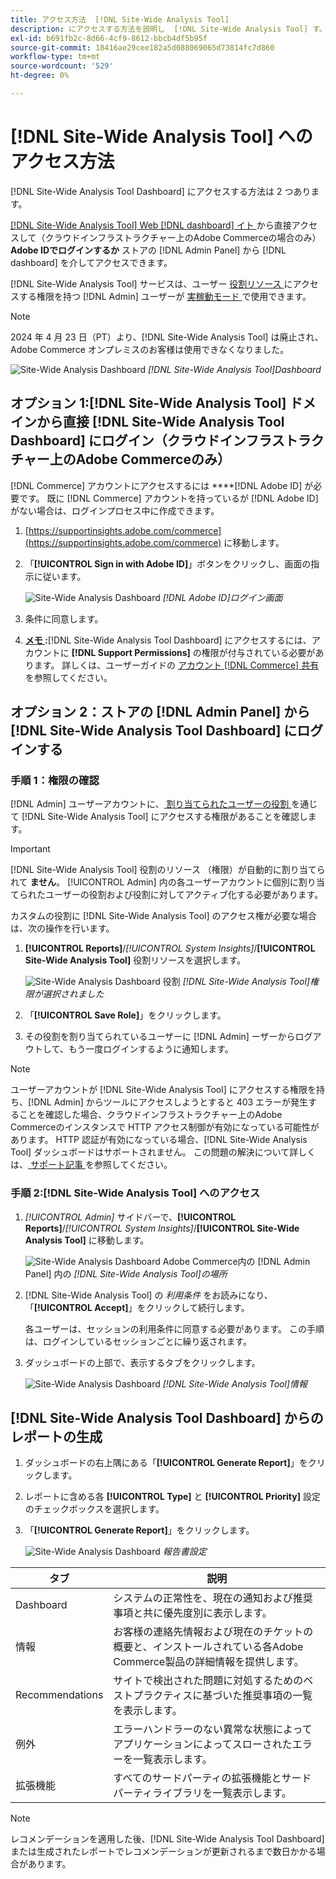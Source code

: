 ```yaml
---
title: アクセス方法  [!DNL Site-Wide Analysis Tool]
description: にアクセスする方法を説明し  [!DNL Site-Wide Analysis Tool] す。
exl-id: b691fb2c-8d66-4cf9-8612-bbcb4df5b95f
source-git-commit: 18416ae29cee182a5d088069065d73814fc7d860
workflow-type: tm+mt
source-wordcount: '529'
ht-degree: 0%

---
```


# [!DNL Site-Wide Analysis Tool] へのアクセス方法

[!DNL Site-Wide Analysis Tool Dashboard] にアクセスする方法は 2 つあります。

[[!DNL Site-Wide Analysis Tool] Web [!DNL dashboard] イト ](https://supportinsights.adobe.com/commerce) から直接アクセスして（クラウドインフラストラクチャー上のAdobe Commerceの場合のみ） **Adobe IDでログインするか** ストアの [!DNL Admin Panel] から [!DNL dashboard] を介してアクセスできます。

[!DNL Site-Wide Analysis Tool] サービスは、ユーザー [ 役割リソース ](https://docs.magento.com/user-guide/magento/installation-modes.html) にアクセスする権限を持つ [!DNL Admin] ユーザーが [ 実稼動モード ](https://docs.magento.com/user-guide/system/permissions-user-roles.html) で使用できます。

>[!NOTE]
>
>2024 年 4 月 23 日（PT）より、[!DNL Site-Wide Analysis Tool] は廃止され、Adobe Commerce オンプレミスのお客様は使用できなくなりました。


![Site-Wide Analysis Dashboard](../../assets/tools/site-wide-analysis-tool-dashboard.png)
*[!DNL Site-Wide Analysis Tool]Dashboard*

## オプション 1:[!DNL Site-Wide Analysis Tool] ドメインから直接 [!DNL Site-Wide Analysis Tool Dashboard] にログイン（クラウドインフラストラクチャー上のAdobe Commerceのみ）

[!DNL Commerce] アカウントにアクセスするには ****[!DNL Adobe ID] が必要です。
既に [!DNL Commerce] アカウントを持っているが [!DNL Adobe ID] がない場合は、ログインプロセス中に作成できます。

1. [https://supportinsights.adobe.com/commerce](https://supportinsights.adobe.com/commerce) に移動します。

1. 「**[!UICONTROL Sign in with Adobe ID]**」ボタンをクリックし、画面の指示に従います。

   ![Site-Wide Analysis Dashboard](../../assets/tools/adobe-id-login.jpg)
   *[!DNL Adobe ID]ログイン画面*

1. 条件に同意します。

1. **<u>メモ </u>:**[!DNL Site-Wide Analysis Tool Dashboard] にアクセスするには、アカウントに **[!DNL Support Permissions]** の権限が付与されている必要があります。
詳しくは、ユーザーガイドの [ アカウント  [!DNL Commerce]  共有 ](https://experienceleague.adobe.com/docs/commerce-admin/start/commerce-account/commerce-account-share.html) を参照してください。

## オプション 2：ストアの [!DNL Admin Panel] から [!DNL Site-Wide Analysis Tool Dashboard] にログインする

### 手順 1：権限の確認

[!DNL Admin] ユーザーアカウントに、[ 割り当てられたユーザーの役割 ](https://docs.magento.com/user-guide/system/permissions-user-roles.html) を通じて [!DNL Site-Wide Analysis Tool] にアクセスする権限があることを確認します。

>[!IMPORTANT]
>
>[!DNL Site-Wide Analysis Tool] 役割のリソース （権限）が自動的に割り当てられて **ません**。 [!UICONTROL Admin] 内の各ユーザーアカウントに個別に割り当てられたユーザーの役割および役割に対してアクティブ化する必要があります。

カスタムの役割に [!DNL Site-Wide Analysis Tool] のアクセス権が必要な場合は、次の操作を行います。

1. **[!UICONTROL Reports]**/*[!UICONTROL System Insights]*/**[!UICONTROL Site-Wide Analysis Tool]** 役割リソースを選択します。

   ![Site-Wide Analysis Dashboard](../../assets/tools/swat-role-access.png)
   役割 *[!DNL Site-Wide Analysis Tool]権限が選択されました*

1. 「**[!UICONTROL Save Role]**」をクリックします。

1. その役割を割り当てられているユーザーに [!DNL Admin] ーザーからログアウトして、もう一度ログインするように通知します。

>[!NOTE]
>
>ユーザーアカウントが [!DNL Site-Wide Analysis Tool] にアクセスする権限を持ち、[!DNL Admin] からツールにアクセスしようとすると 403 エラーが発生することを確認した場合、クラウドインフラストラクチャー上のAdobe Commerceのインスタンスで HTTP アクセス制御が有効になっている可能性があります。 HTTP 認証が有効になっている場合、[!DNL Site-Wide Analysis Tool] ダッシュボードはサポートされません。 この問題の解決について詳しくは、[ サポート記事 ](https://support.magento.com/hc/en-us/articles/360057400172-403-errors-when-accessing-Site-Wide-Analysis-Tool-on-Magento?_ga=2.168901729.117144580.1649172612-1623400270.1640858671) を参照してください。

### 手順 2:[!DNL Site-Wide Analysis Tool] へのアクセス

1. *[!UICONTROL Admin]* サイドバーで、**[!UICONTROL Reports]**/*[!UICONTROL System Insights]*/**[!UICONTROL Site-Wide Analysis Tool]** に移動します。

   ![Site-Wide Analysis Dashboard](../../assets/tools/ac-admin-panel-marked.jpg)
   Adobe Commerce内の [!DNL Admin Panel] 内の *[!DNL Site-Wide Analysis Tool]の場所*

1. [!DNL Site-Wide Analysis Tool] の *利用条件* をお読みになり、「**[!UICONTROL Accept]**」をクリックして続行します。

   各ユーザーは、セッションの利用条件に同意する必要があります。 この手順は、ログインしているセッションごとに繰り返されます。


1. ダッシュボードの上部で、表示するタブをクリックします。

   ![Site-Wide Analysis Dashboard](../../assets/tools/swat-information-tab.png)
   *[!DNL Site-Wide Analysis Tool]情報*

## [!DNL Site-Wide Analysis Tool Dashboard] からのレポートの生成

1. ダッシュボードの右上隅にある「**[!UICONTROL Generate Report]**」をクリックします。

1. レポートに含める各 **[!UICONTROL Type]** と **[!UICONTROL Priority]** 設定のチェックボックスを選択します。

1. 「**[!UICONTROL Generate Report]**」をクリックします。

   ![Site-Wide Analysis Dashboard](../../assets/tools/swat-report-settings.png)
   *報告書設定*

| タブ | 説明 |
| --- | --- |
| Dashboard | システムの正常性を、現在の通知および推奨事項と共に優先度別に表示します。 |
| 情報 | お客様の連絡先情報および現在のチケットの概要と、インストールされている各Adobe Commerce製品の詳細情報を提供します。 |
| Recommendations | サイトで検出された問題に対処するためのベストプラクティスに基づいた推奨事項の一覧を表示します。 |
| 例外 | エラーハンドラーのない異常な状態によってアプリケーションによってスローされたエラーを一覧表示します。 |
| 拡張機能 | すべてのサードパーティの拡張機能とサードパーティライブラリを一覧表示します。 |

>[!NOTE]
>
>レコメンデーションを適用した後、[!DNL Site-Wide Analysis Tool Dashboard] または生成されたレポートでレコメンデーションが更新されるまで数日かかる場合があります。
